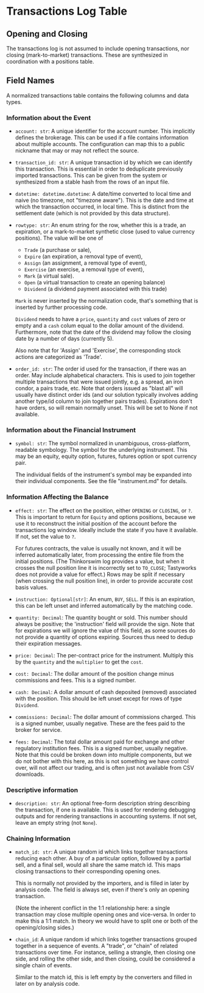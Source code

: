 # Transactions Log Table

## Opening and Closing

The transactions log is not assumed to include opening transactions, nor closing
(mark-to-market) transactions. These are synthesized in coordination with a
positions table.


## Field Names

A normalized transactions table contains the following columns and data types.

### Information about the Event

- `account: str`: A unique identifier for the account number. This implicitly defines
  the brokerage. This can be used if a file contains information about multiple
  accounts. The configuration can map this to a public nickname that may or may
  not reflect the source.

- `transaction_id: str`: A unique transaction id by which we can identify this
  transaction. This is essential in order to deduplicate previously imported
  transactions. This can be given from the system or synthesized from a stable
  hash from the rows of an input file.

- `datetime: datetime.datetime`: A date/time converted to local time and naive
  (no timezone, not "timezone aware"). This is the date and time at which the
  transaction occurred, in local time. This is distinct from the settlement date
  (which is not provided by this data structure).

- `rowtype: str`: An enum string for the row, whether this is a trade, an
    expiration, or a mark-to-market synthetic close (used to value currency
    positions). The value will be one of

  * `Trade` (a purchase or sale),
  * `Expire` (an expiration, a removal type of event),
  * `Assign` (an assignment, a removal type of event),
  * `Exercise` (an exercise, a removal type of event),
  * `Mark` (a virtual sale).
  * `Open` (a virtual transaction to create an opening balance)
  * `Dividend` (a dividend payment associated with this trade)

  `Mark` is never inserted by the normalization code, that's something that is
  inserted by further processing code.

  `Dividend` needs to have a `price`, `quantity` and `cost` values of zero or
  empty and a `cash` colum equal to the dollar amount of the dividend.
  Furthermore, note that the date of the dividend may follow the closing date by
  a number of days (currently 5).

  Also note that for 'Assign' and 'Exercise', the corresponding stock actions
  are categorized as 'Trade'.

- `order_id: str`: The order id used for the transaction, if there was an order.
  May include alphabetical characters. This is used to join together multiple
  transactions that were issued jointly, e.g. a spread, an iron condor, a pairs
  trade, etc. Note that orders issued as "blast all" will usually have distinct
  order ids (and our solution typically involves adding another type/id column
  to join together pairs trades). Expirations don't have orders, so will remain
  normally unset. This will be set to None if not available.


### Information about the Financial Instrument

- `symbol: str`: The symbol normalized in unambiguous, cross-platform, readable
  symbology. The symbol for the underlying instrument. This may be an equity,
  equity option, futures, futures option or spot currency pair.

  The individual fields of the instrument's symbol may be expanded into their
  individual components. See the file "instrument.md" for details.


### Information Affecting the Balance

- `effect: str`: The effect on the position, either `OPENING` or `CLOSING`, or
  `?`. This is important to return for `Equity` and options positions, because
  we use it to reconstruct the initial position of the account before the
  transactions log window. Ideally include the state if you have it available.
  If not, set the value to `?`.

  For futures contracts, the value is usually not known, and it will be inferred
  automatically later, from processing the entire file from the initial
  positions. (The Thinkorswim log provides a value, but when it crosses the null
  position line it is incorrectly set to `TO_CLOSE`; Tastyworks does not provide
  a value for effect.) Rows may be split if necessary (when crossing the null
  position line), in order to provide accurate cost basis values.

- `instruction: Optional[str]`: An enum, `BUY`, `SELL`. If this is an
  expiration, this can be left unset and inferred automatically by the matching
  code.

- `quantity: Decimal`: The quantity bought or sold. This number should always be
  positive; the 'instruction' field will provide the sign. Note that for
  expirations we will ignore the value of this field, as some sources do not
  provide a quantity of options expiring. Sources thus need to dedup their
  expiration messages.

- `price: Decimal`: The per-contract price for the instrument. Multiply this by
  the `quantity` and the `multiplier` to get the `cost`.

- `cost: Decimal`: The dollar amount of the position change minus commissions
  and fees. This is a signed number.

- `cash: Decimal`: A dollar amount of cash deposited (removed) associated with
  the position. This should be left unset except for rows of type `Dividend`.

- `commissions: Decimal`: The dollar amount of commissions charged. This is a
  signed number, usually negative. These are the fees paid to the broker for
  service.

- `fees: Decimal`: The total dollar amount paid for exchange and other
  regulatory institution fees. This is a signed number, usually negative. Note
  that this could be broken down into multiple components, but we do not bother
  with this here, as this is not something we have control over, will not affect
  our trading, and is often just not available from CSV downloads.


### Descriptive information

- `description: str`: An optional free-form description string describing the
  transaction, if one is available. This is used for rendering debugging outputs
  and for rendering transactions in accounting systems. If not set, leave an
  empty string (not `None`).


### Chaining Information

- `match_id: str`: A unique random id which links together transactions reducing
  each other. A buy of a particular option, followed by a partial sell, and a
  final sell, would all share the same match id. This maps closing transactions
  to their corresponding opening ones.

  This is normally not provided by the importers, and is filled in later by
  analysis code. The field is always set, even if there's only an opening
  transaction.

  (Note the inherent conflict in the 1:1 relationship here: a single transaction
  may close multiple opening ones and vice-versa. In order to make this a 1:1
  match. In theory we would have to split one or both of the opening/closing
  sides.)

- `chain_id`: A unique random id which links together transactions grouped
  together in a sequence of events. A "trade", or "chain" of related transactions
  over time. For instance, selling a strangle, then closing one side, and
  rolling the other side, and then closing, could be considered a single chain
  of events.

  Similar to the match id, this is left empty by the converters and filled in
  later on by analysis code.
